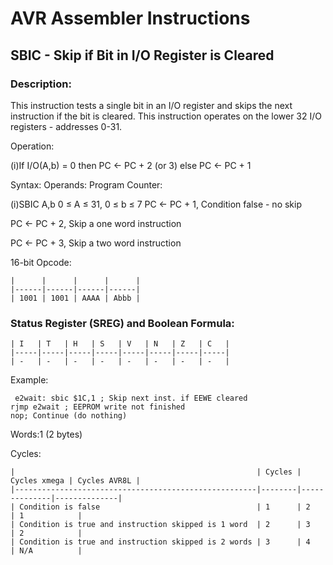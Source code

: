 AVR Assembler Instructions
==========================

SBIC - Skip if Bit in I/O Register is Cleared
---------------------------------------------

### <a href="" id="N18A49"></a> Description:

This instruction tests a single bit in an I/O register and skips the next instruction if the bit is cleared. This instruction operates on the lower 32 I/O registers - addresses 0-31.

Operation:

(i)If I/O(A,b) = 0 then PC ← PC + 2 (or 3) else PC ← PC + 1

Syntax: Operands: Program Counter:

(i)SBIC A,b 0 ≤ A ≤ 31, 0 ≤ b ≤ 7 PC ← PC + 1, Condition false - no skip

PC ← PC + 2, Skip a one word instruction

PC ← PC + 3, Skip a two word instruction

16-bit Opcode:

```
|      |      |      |      |
|------|------|------|------|
| 1001 | 1001 | AAAA | Abbb |
```
### <a href="" id="N18A80"></a> Status Register (SREG) and Boolean Formula:

```
| I   | T   | H   | S   | V   | N   | Z   | C   |
|-----|-----|-----|-----|-----|-----|-----|-----|
| -   | -   | -   | -   | -   | -   | -   | -   |
```
Example:

``` programlisting
 e2wait: sbic $1C,1 ; Skip next inst. if EEWE cleared
rjmp e2wait ; EEPROM write not finished
nop; Continue (do nothing)
```

Words:1 (2 bytes)

Cycles:

```
|                                                      | Cycles | Cycles xmega | Cycles AVR8L |
|------------------------------------------------------|--------|--------------|--------------|
| Condition is false                                   | 1      | 2            | 1            |
| Condition is true and instruction skipped is 1 word  | 2      | 3            | 2            |
| Condition is true and instruction skipped is 2 words | 3      | 4            | N/A          |
